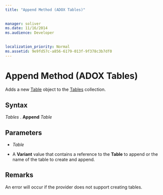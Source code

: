```yaml
---
title: "Append Method (ADOX Tables)"
  
  
manager: soliver
ms.date: 11/16/2014
ms.audience: Developer
 
  
localization_priority: Normal
ms.assetid: 9e9fd57c-a856-6179-013f-9f378c3b7df0
---
```


# Append Method (ADOX Tables)

Adds a new [Table](table-object-adox.md) object to the [Tables](tables-collection-adox.md) collection. 
  
## Syntax

 *Tables*  . **Append** *Table* 
  
## Parameters

-  *Table* 
    
- A **Variant** value that contains a reference to the **Table** to append or the name of the table to create and append. 
    
## Remarks

An error will occur if the provider does not support creating tables.
  

